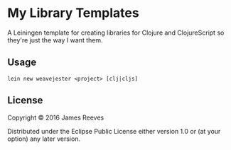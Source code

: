 # My Library Templates

A Leiningen template for creating libraries for Clojure and
ClojureScript so they're just the way I want them.

## Usage

    lein new weavejester <project> [clj|cljs]

## License

Copyright © 2016 James Reeves

Distributed under the Eclipse Public License either version 1.0 or (at
your option) any later version.
